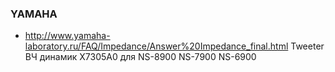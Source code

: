 ### YAMAHA
- http://www.yamaha-laboratory.ru/FAQ/Impedance/Answer%20Impedance_final.html
 Tweeter ВЧ динамик X7305A0 для NS-8900 NS-7900 NS-6900
